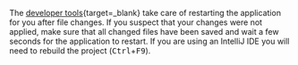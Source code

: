 The [developer tools](https://docs.spring.io/spring-boot/docs/current/reference/html/using-spring-boot.html#using-boot-devtools){target=_blank} take care of restarting the application for you after file changes.
If you suspect that your changes were not applied, make sure that all changed files have been saved and wait a few seconds for the application to restart.
If you are using an IntelliJ IDE you will need to rebuild the project (<kbd>Ctrl</kbd>+<kbd>F9</kbd>).